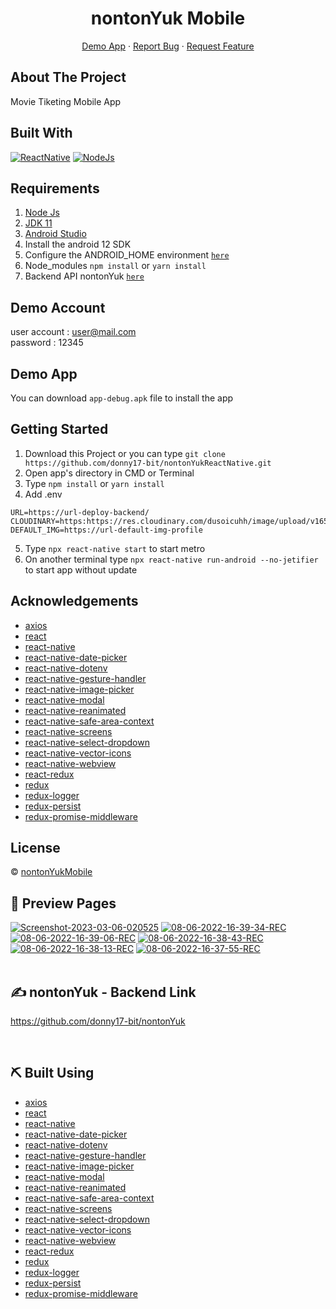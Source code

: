 <h1 align='center'>nontonYuk Mobile</h1>
  <p align="center">
    <a href="https://github.com/donny17-bit/nontonYukReactNative/raw/master/app-debug.apk">Demo App</a>
    ·
    <a href="https://github.com/donny17-bit/nontonYukReactNative/issues">Report Bug</a>
    ·
    <a href="https://github.com/donny17-bit/nontonYukReactNative/pulls">Request Feature</a>
  </p>


## About The Project

Movie Tiketing Mobile App

## Built With

[![ReactNative](https://img.shields.io/badge/ReactNative-0.68.2-green)](https://reactnative.dev/)
[![NodeJs](https://img.shields.io/badge/nodeJS-18.14.2-orange)](https://nodejs.org/en/download/) 

## Requirements

1. <a href="https://nodejs.org/en/download/">Node Js</a>
2. <a href="https://openjdk.org/projects/jdk/11/">JDK 11</a>
3. <a href="https://developer.android.com/studio">Android Studio</a>
4. Install the android 12 SDK
5. Configure the ANDROID_HOME environment [`here`](https://reactnative.dev/docs/environment-setup)
6. Node_modules `npm install` or `yarn install`
7. Backend API nontonYuk [`here`](https://github.com/donny17-bit/nontonYuk)

## Demo Account

user account : user@mail.com
<br>
password : 12345

## Demo App

You can download `app-debug.apk` file to install the app

## Getting Started

1. Download this Project or you can type `git clone https://github.com/donny17-bit/nontonYukReactNative.git`
2. Open app's directory in CMD or Terminal
3. Type `npm install` or `yarn install`
4. Add .env

```
URL=https://url-deploy-backend/
CLOUDINARY=https:https://res.cloudinary.com/dusoicuhh/image/upload/v1652761552/
DEFAULT_IMG=https://url-default-img-profile
```

5. Type `npx react-native start` to start metro
6. On another terminal type `npx react-native run-android --no-jetifier` to start app without update

## Acknowledgements

- [axios](https://www.npmjs.com/package/axios)
- [react](https://www.npmjs.com/package/react)
- [react-native](https://reactnative.dev/)
- [react-native-date-picker](https://www.npmjs.com/package/react-native-date-picker)
- [react-native-dotenv](https://www.npmjs.com/package/react-native-dotenv)
- [react-native-gesture-handler](https://www.npmjs.com/package/react-native-gesture-handler)
- [react-native-image-picker](https://www.npmjs.com/package/react-native-image-picker)
- [react-native-modal](https://www.npmjs.com/package/react-native-modal)
- [react-native-reanimated](https://www.npmjs.com/package/react-native-reanimated)
- [react-native-safe-area-context](https://www.npmjs.com/package/react-native-safe-area-context)
- [react-native-screens](https://www.npmjs.com/package/react-native-screens)
- [react-native-select-dropdown](https://www.npmjs.com/package/react-native-select-dropdown)
- [react-native-vector-icons](https://www.npmjs.com/package/react-native-vector-icons)
- [react-native-webview](https://www.npmjs.com/package/react-native-webview)
- [react-redux](https://www.npmjs.com/package/react-redux)
- [redux](https://www.npmjs.com/package/redux)
- [redux-logger](https://www.npmjs.com/package/redux-logger)
- [redux-persist](https://www.npmjs.com/package/redux-persist)
- [redux-promise-middleware](https://www.npmjs.com/package/redux-promise-middleware)

## License

© [nontonYukMobile](https://github.com/donny17-bit/nontonYukReactNative/)

## 🔎 Preview Pages

<span align="center">
<a href="https://ibb.co/PtYTTHz"><img src="https://i.ibb.co/qxn00QF/Screenshot-2023-03-06-020525.png" alt="Screenshot-2023-03-06-020525" border="0"></a>
<a href="https://ibb.co/ZWL9wHM"><img src="https://i.ibb.co/5BMZzYR/08-06-2022-16-39-34-REC.png" alt="08-06-2022-16-39-34-REC" border="0"></a>
<a href="https://ibb.co/QYgxWT6"><img src="https://i.ibb.co/tYG10vb/08-06-2022-16-39-06-REC.png" alt="08-06-2022-16-39-06-REC" border="0"></a>
<a href="https://ibb.co/7SMN507"><img src="https://i.ibb.co/PrXznVB/08-06-2022-16-38-43-REC.png" alt="08-06-2022-16-38-43-REC" border="0"></a>
<a href="https://ibb.co/zbJrL9j"><img src="https://i.ibb.co/ZKmVw4t/08-06-2022-16-38-13-REC.png" alt="08-06-2022-16-38-13-REC" border="0"></a>
<a href="https://ibb.co/fdnGczV"><img src="https://i.ibb.co/ZzY1ZpR/08-06-2022-16-37-55-REC.png" alt="08-06-2022-16-37-55-REC" border="0"></a>
<br>
</span>

<br>

## ✍️ nontonYuk - Backend Link

https://github.com/donny17-bit/nontonYuk

<br>

## ⛏️ Built Using

- [axios](https://www.npmjs.com/package/axios)
- [react](https://www.npmjs.com/package/react)
- [react-native](https://reactnative.dev/)
- [react-native-date-picker](https://www.npmjs.com/package/react-native-date-picker)
- [react-native-dotenv](https://www.npmjs.com/package/react-native-dotenv)
- [react-native-gesture-handler](https://www.npmjs.com/package/react-native-gesture-handler)
- [react-native-image-picker](https://www.npmjs.com/package/react-native-image-picker)
- [react-native-modal](https://www.npmjs.com/package/react-native-modal)
- [react-native-reanimated](https://www.npmjs.com/package/react-native-reanimated)
- [react-native-safe-area-context](https://www.npmjs.com/package/react-native-safe-area-context)
- [react-native-screens](https://www.npmjs.com/package/react-native-screens)
- [react-native-select-dropdown](https://www.npmjs.com/package/react-native-select-dropdown)
- [react-native-vector-icons](https://www.npmjs.com/package/react-native-vector-icons)
- [react-native-webview](https://www.npmjs.com/package/react-native-webview)
- [react-redux](https://www.npmjs.com/package/react-redux)
- [redux](https://www.npmjs.com/package/redux)
- [redux-logger](https://www.npmjs.com/package/redux-logger)
- [redux-persist](https://www.npmjs.com/package/redux-persist)
- [redux-promise-middleware](https://www.npmjs.com/package/redux-promise-middleware)

<br>
